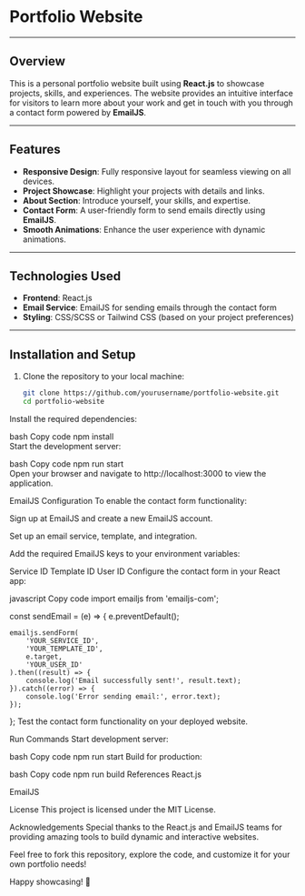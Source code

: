 # Portfolio Website

---

## Overview
This is a personal portfolio website built using **React.js** to showcase projects, skills, and experiences. The website provides an intuitive interface for visitors to learn more about your work and get in touch with you through a contact form powered by **EmailJS**.

---

## Features
- **Responsive Design**: Fully responsive layout for seamless viewing on all devices.  
- **Project Showcase**: Highlight your projects with details and links.  
- **About Section**: Introduce yourself, your skills, and expertise.  
- **Contact Form**: A user-friendly form to send emails directly using **EmailJS**.  
- **Smooth Animations**: Enhance the user experience with dynamic animations.  

---

## Technologies Used
- **Frontend**: React.js  
- **Email Service**: EmailJS for sending emails through the contact form  
- **Styling**: CSS/SCSS or Tailwind CSS (based on your project preferences)  

---

## Installation and Setup

1. Clone the repository to your local machine:  
   ```bash
   git clone https://github.com/yourusername/portfolio-website.git  
   cd portfolio-website  
Install the required dependencies:

bash
Copy code
npm install  
Start the development server:

bash
Copy code
npm run start  
Open your browser and navigate to http://localhost:3000 to view the application.

EmailJS Configuration
To enable the contact form functionality:

Sign up at EmailJS and create a new EmailJS account.

Set up an email service, template, and integration.

Add the required EmailJS keys to your environment variables:

Service ID
Template ID
User ID
Configure the contact form in your React app:

javascript
Copy code
import emailjs from 'emailjs-com';

const sendEmail = (e) => {
    e.preventDefault();

    emailjs.sendForm(
        'YOUR_SERVICE_ID',
        'YOUR_TEMPLATE_ID',
        e.target,
        'YOUR_USER_ID'
    ).then((result) => {
        console.log('Email successfully sent!', result.text);
    }).catch((error) => {
        console.log('Error sending email:', error.text);
    });
};
Test the contact form functionality on your deployed website.

Run Commands
Start development server:

bash
Copy code
npm run start
Build for production:

bash
Copy code
npm run build
References
React.js


EmailJS

License
This project is licensed under the MIT License.

Acknowledgements
Special thanks to the React.js and EmailJS teams for providing amazing tools to build dynamic and interactive websites.

Feel free to fork this repository, explore the code, and customize it for your own portfolio needs!

Happy showcasing! 🚀
